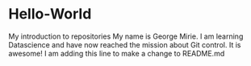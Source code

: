 # Hello-World
My introduction to repositories
My name is George Mirie. I am learning Datascience and have now reached the mission about Git control. It is awesome!
I am adding this line to make a change to README.md
